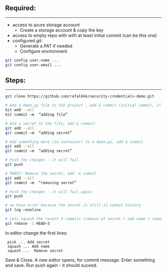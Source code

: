 ## Required: 
----------------------------
- access to azure storage account
  - Create a storage account & copy the key
- access to empty repo with with at least initial commit (can be this one)
- configured git:
  - Generate a PAT if needed
  - Configure environment
``` bash
git config user.name ...
git config user.email ...
```

## Steps:
----------------------------
```bash
git clone https://github.com/rafalkkk/security-credentials-demo.git

# Add a demo.py file to the project , add & commit (initial commit, if file was already commited this step can be skipped):
Git add --all
Git commit –m  “adding file”

# Add a secret to the file, add & commit:
git add --all
git commit –m  “adding secret”

# Add something more (ie container) to a demo.py, add & commit
git add --all
git commit –m  “adding secret”

# Push the changes - it will fail
git push

# PANIC! Remove the secret, add  & commit
git add --all
git commit –m  “removing secret”

# Push the changes - it will fail again
git push

# we have error because the secret is still in commit history
git log –oneline

# Lets squash the recent 3 commits (remove of secret + add name + remove secret)
git rebase -i HEAD~3
```
In editor change the first lines:
```
 pick ... Add secret
 squash ... Add name
 squash ...  Remove secret
``` 
Save & Close. A new editor opens, for commit message. Enter something and save.
Run push again - it should suceed.
